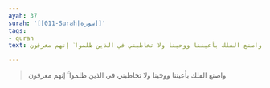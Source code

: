 ```yaml
---
ayah: 37
surah: '[[011-Surah|سورة]]'
tags:
- quran
text: واصنع الفلك بأعيننا ووحينا ولا تخاطبني في الذين ظلموا ۚ إنهم مغرقون

---
```

> واصنع الفلك بأعيننا ووحينا ولا تخاطبني في الذين ظلموا ۚ إنهم مغرقون
